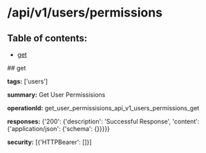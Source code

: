 # /api/v1/users/permissions

## Table of contents:
- [get](#get)

<a name="get" />
## get

**tags:** ['users']

**summary:** Get User Permissisions

**operationId:** get_user_permissisions_api_v1_users_permissions_get

**responses:** {'200': {'description': 'Successful Response', 'content': {'application/json': {'schema': {}}}}}

**security:** [{'HTTPBearer': []}]

